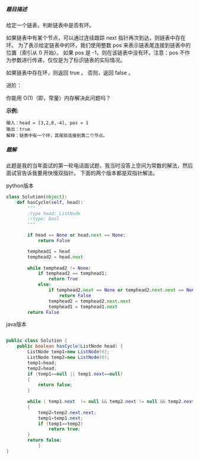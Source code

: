 ##### 题目描述

给定一个链表，判断链表中是否有环。

如果链表中有某个节点，可以通过连续跟踪 next 指针再次到达，则链表中存在环。 为了表示给定链表中的环，我们使用整数 pos 来表示链表尾连接到链表中的位置（索引从 0 开始）。 如果 pos 是 -1，则在该链表中没有环。注意：pos 不作为参数进行传递，仅仅是为了标识链表的实际情况。

如果链表中存在环，则返回 true 。 否则，返回 false 。

进阶：

你能用 O(1)（即，常量）内存解决此问题吗？


**示例:**

```
输入：head = [3,2,0,-4], pos = 1
输出：true
解释：链表中有一个环，其尾部连接到第二个节点。
```

##### 题解

此题是我的当年面试的第一轮电话面试题，我当时没答上空间为常数的解法，然后面试官告诉我要用快慢双指针。
下面的两个版本都是双指针解法。

python版本
```python
class Solution(object):
    def hasCycle(self, head):
        """
        :type head: ListNode
        :rtype: bool
        """

        if head == None or head.next == None:
            return False

        temphead1 = head
        temphead2 = head.next
        
        while temphead2 != None:
            if temphead2 == temphead1:
                return True
            else:
                if temphead2.next == None or temphead2.next.next == None:
                    return False
                temphead2 = temphead2.next.next
                temphead1 = temphead1.next
        return False
```

java版本
```java

public class Solution {
    public boolean hasCycle(ListNode head) {
        ListNode temp1=new ListNode(0);
        ListNode temp2=new ListNode(0);
        temp1=head;
        temp2=head;
        if (temp1==null || temp1.next==null)
        {
            return false;
        }
            
        while ( temp1.next  != null && temp2.next != null && temp2.next.next!= null)
        {
            temp2=temp2.next.next;
            temp1=temp1.next;
            if (temp1==temp2)
                return true;
        }
        return false;
		    }
}
```


